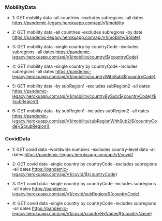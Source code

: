 ### MobilityData
  * 1: GET mobility data
        -all countries
        -excludes subregions
        -all dates
    https://pandemic-legacy.herokuapp.com/api/v1/mobility

  * 2: GET mobility data
        -all countries
        -excludes subregions
        -by date
    https://pandemic-legacy.herokuapp.com/api/v1/mobility/${date}

  * 3: GET mobility data
        -single country by countryCode
        -excludes subregions
        -all dates
    https://pandemic-legacy.herokuapp.com/api/v1/mobility/country/${countryCode}

  * 4: GET mobility data
        -single country by countryCode
        -includes subregions
        -all dates
    https://pandemic-legacy.herokuapp.com/api/v1/mobility/countryWithSub/${countryCode}

  * 5: GET mobility data
        -by subRegion1
        -excludes subRegion2
        -all dates
    https://pandemic-legacy.herokuapp.com/api/v1/mobility/countryBySub/${countryCode}/${subRegion1}

  * 6: GET mobility data
        -by subRegion1
        -includes subRegion2
        -all dates
    https://pandemic-legacy.herokuapp.com/api/v1/mobility/subRegionWithSub2/${countryCode}/${subRegion1}


### CovidData
  * 1: GET covid data
        -worldwide numbers
        -excludes country-level data
        -all dates
    https://pandemic-legacy.herokuapp.com/api/v1/covid/

  * 2: GET covid data
        -single country by countryCode
        -excludes subregions
        -all dates
    https://pandemic-legacy.herokuapp.com/api/v1/covid/${countryCode}

  * 3: GET covid data
        -single country by countryCode
        -includes subregions
        -all dates
    https://pandemic-legacy.herokuapp.com/api/v1/covid/subRegion/${countryCode}

  * 4: GET covid data
        -single country by countryCode
        -includes subregions
        -all dates
    https://pandemic-legacy.herokuapp.com/api/v1/covid/countryByName/${countryName}
